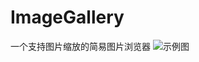 # ImageGallery
一个支持图片缩放的简易图片浏览器
![示例图](https://upload-images.jianshu.io/upload_images/5425523-10b7d3da8921603a.png?imageMogr2/auto-orient/strip%7CimageView2/2/w/720)
